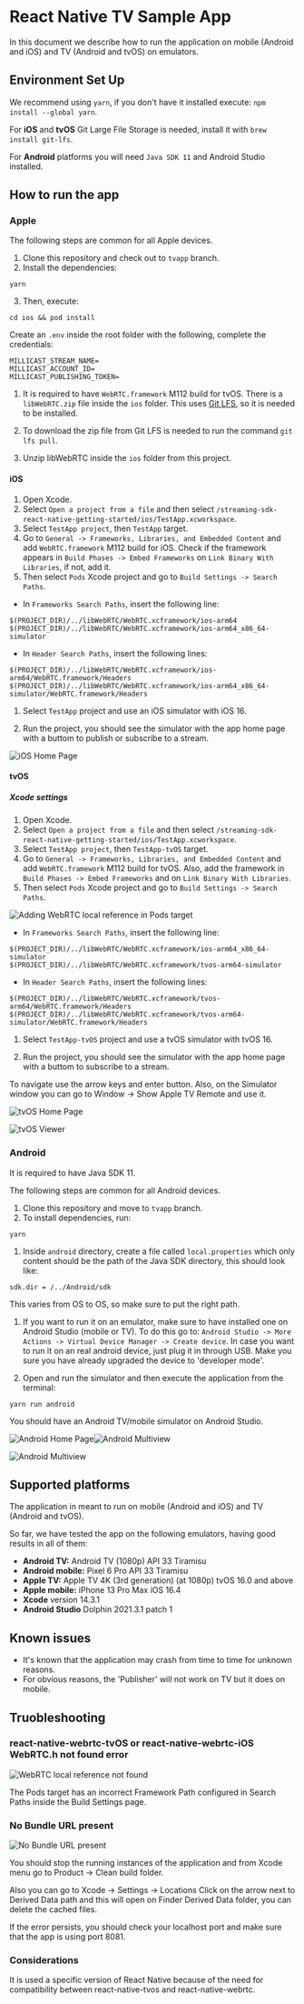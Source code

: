 # React Native TV Sample App

In this document we describe how to run the application on mobile (Android and iOS) and TV (Android and tvOS) on emulators.

## Environment Set Up

We recommend using `yarn`, if you don't have it installed execute: `npm install --global yarn`.

For **iOS** and **tvOS** Git Large File Storage is needed, install it with `brew install git-lfs`.

For **Android** platforms you will need `Java SDK 11` and Android Studio installed.

## How to run the app
### Apple

The following steps are common for all Apple devices.

1. Clone this repository and check out to `tvapp` branch.
2. Install the dependencies:
```
yarn
```
3. Then, execute:
```
cd ios && pod install
```

Create an `.env` inside the root folder with the following, complete the credentials:

```
MILLICAST_STREAM_NAME=
MILLICAST_ACCOUNT_ID=
MILLICAST_PUBLISHING_TOKEN=
```

1. It is required to have `WebRTC.framework` M112 build for tvOS. There is a `libWebRTC.zip` file inside the `ios` folder. This uses [Git LFS](https://docs.github.com/en/repositories/working-with-files/managing-large-files/installing-git-large-file-storage), so it is needed to be installed. 

2. To download the zip file from Git LFS is needed to run the command `git lfs pull`.

3. Unzip libWebRTC inside the `ios` folder from this project.
#### iOS

1. Open Xcode.
2. Select `Open a project from a file` and then select `/streaming-sdk-react-native-getting-started/ios/TestApp.xcworkspace`.
3. Select `TestApp project`, then `TestApp` target.
4. Go to `General -> Frameworks, Libraries, and Embedded Content` and add `WebRTC.framework` M112 build for iOS.
Check if the framework appears in `Build Phases -> Embed Frameworks` on `Link Binary With Libraries`, if not, add it.
1. Then select `Pods` Xcode project and go to `Build Settings -> Search Paths`.

- In `Frameworks Search Paths`, insert the following line: 
```
$(PROJECT_DIR)/../libWebRTC/WebRTC.xcframework/ios-arm64
$(PROJECT_DIR)/../libWebRTC/WebRTC.xcframework/ios-arm64_x86_64-simulator
```

- In `Header Search Paths`, insert the following lines: 
```
$(PROJECT_DIR)/../libWebRTC/WebRTC.xcframework/ios-arm64/WebRTC.framework/Headers
$(PROJECT_DIR)/../libWebRTC/WebRTC.xcframework/ios-arm64_x86_64-simulator/WebRTC.framework/Headers
```

1. Select `TestApp` project and use an iOS simulator with iOS 16.

2. Run the project, you should see the simulator with the app home page with a buttom to publish or subscribe to a stream.

![iOS Home Page](assets/iOSHomePage.png)

#### tvOS

##### Xcode settings

1. Open Xcode.
1. Select `Open a project from a file` and then select `/streaming-sdk-react-native-getting-started/ios/TestApp.xcworkspace`.
1. Select `TestApp project`, then `TestApp-tvOS` target.
1. Go to `General -> Frameworks, Libraries, and Embedded Content` and add `WebRTC.framework` M112 build for tvOS.
Also, add the framework in `Build Phases -> Embed Frameworks` and on `Link Binary With Libraries`.
1. Then select `Pods` Xcode project and go to `Build Settings -> Search Paths`.

![Adding WebRTC local reference in Pods target](assets/WebRTC-References-Pods.png)

- In `Frameworks Search Paths`, insert the following line: 
```
$(PROJECT_DIR)/../libWebRTC/WebRTC.xcframework/ios-arm64_x86_64-simulator
$(PROJECT_DIR)/../libWebRTC/WebRTC.xcframework/tvos-arm64-simulator
```

- In `Header Search Paths`, insert the following lines: 
```
$(PROJECT_DIR)/../libWebRTC/WebRTC.xcframework/tvos-arm64/WebRTC.framework/Headers
$(PROJECT_DIR)/../libWebRTC/WebRTC.xcframework/tvos-arm64-simulator/WebRTC.framework/Headers
```

1. Select `TestApp-tvOS` project and use a tvOS simulator with tvOS 16.

2. Run the project, you should see the simulator with the app home page with a buttom to subscribe to a stream.

To navigate use the arrow keys and enter button. Also, on the Simulator window you can go to Window -> Show Apple TV Remote and use it.

![tvOS Home Page](assets/tvOSHomePage.png)

![tvOS Viewer](assets/tvOSViewer.png)

### Android

It is required to have Java SDK 11.

The following steps are common for all Android devices.

1. Clone this repository and move to `tvapp` branch.
2. To install dependencies, run:
```
yarn
```
1. Inside `android` directory, create a file called `local.properties` which only content should be the path of the Java SDK directory, this should look like:
```
sdk.dir = /../Android/sdk
```
This varies from OS to OS, so make sure to put the right path.

1. If you want to run it on an emulator, make sure to have installed one on Android Studio (mobile or TV). To do this go to: `Android Studio -> More Actions -> Virtual Device Manager -> Create device`. In case you want to run it on an real android device, just plug it in through USB. Make you sure you have already upgraded the device to 'developer mode'.

2. Open and run the simulator and then execute the application from the terminal:
```
yarn run android
```

You should have an Android TV/mobile simulator on Android Studio.


<div style="display: flex; flex-direction: row;">
  <img src="assets/AndroidHomePage.png" alt="Android Home Page" style="max-width: 58%; max-height: 50%;" />
  <img src="assets/AndroidMultiview.png" alt="Android Multiview" style="max-width: 70%; max-height: 100%" />
</div>

![Android Multiview](assets/AndroidTVMultiview.png)

## Supported platforms

The application in meant to run on mobile (Android and iOS) and TV (Android and tvOS).

So far, we have tested the app on the following emulators, having good results in all of them:

- **Android TV:** Android TV (1080p) API 33 Tiramisu
- **Android mobile:** Pixel 6 Pro API 33 Tiramisu
- **Apple TV:** Apple TV 4K (3rd generation) (at 1080p) tvOS 16.0 and above
- **Apple mobile:** iPhone 13 Pro Max iOS 16.4
- **Xcode** version 14.3.1
- **Android Studio** Dolphin 2021.3.1 patch 1

## Known issues

- It's known that the application may crash from time to time for unknown reasons.
- For obvious reasons, the 'Publisher' will not work on TV but it does on mobile.

## Truobleshooting

### react-native-webrtc-tvOS or react-native-webrtc-iOS WebRTC.h not found error

![WebRTC local reference not found](assets/WebRTC-ReferenceNotFoundError.png)

The Pods target has an incorrect Framework Path configured in Search Paths inside the Build Settings page. 

### No Bundle URL present

![No Bundle URL present](assets/NoBundleURLFoundError.png) 

You should stop the running instances of the application and from Xcode menu go to Product -> Clean build folder.

Also you can go to Xcode -> Settings -> Locations
Click on the arrow next to Derived Data path and this will open on Finder Derived Data folder, you can delete the cached files.

If the error persists, you should check your localhost port and make sure that the app is using port 8081.

### Considerations

It is used a specific version of React Native because of the need for compatibility between react-native-tvos and react-native-webrtc.
